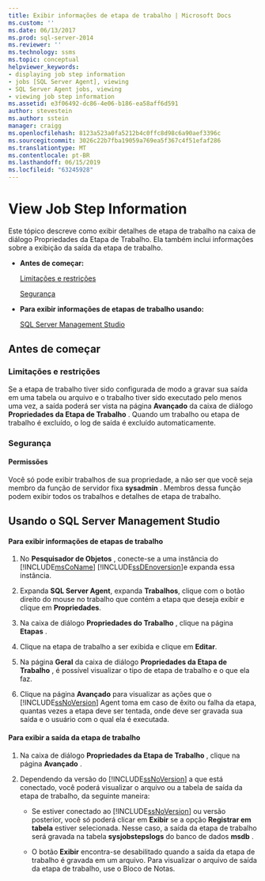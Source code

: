 ```yaml
---
title: Exibir informações de etapa de trabalho | Microsoft Docs
ms.custom: ''
ms.date: 06/13/2017
ms.prod: sql-server-2014
ms.reviewer: ''
ms.technology: ssms
ms.topic: conceptual
helpviewer_keywords:
- displaying job step information
- jobs [SQL Server Agent], viewing
- SQL Server Agent jobs, viewing
- viewing job step information
ms.assetid: e3f06492-dc86-4e06-b186-ea58aff6d591
author: stevestein
ms.author: sstein
manager: craigg
ms.openlocfilehash: 8123a523a0fa5212b4c0ffc8d98c6a90aef3396c
ms.sourcegitcommit: 3026c22b7fba19059a769ea5f367c4f51efaf286
ms.translationtype: MT
ms.contentlocale: pt-BR
ms.lasthandoff: 06/15/2019
ms.locfileid: "63245928"
---
```

# <a name="view-job-step-information"></a>View Job Step Information
  Este tópico descreve como exibir detalhes de etapa de trabalho na caixa de diálogo Propriedades da Etapa de Trabalho. Ela também inclui informações sobre a exibição da saída da etapa de trabalho.  
  
-   **Antes de começar:**  
  
     [Limitações e restrições](#Restrictions)  
  
     [Segurança](#Security)  
  
-   **Para exibir informações de etapas de trabalho usando:**  
  
     [SQL Server Management Studio](#SSMS)  
  
##  <a name="BeforeYouBegin"></a> Antes de começar  
  
###  <a name="Restrictions"></a> Limitações e restrições  
 Se a etapa de trabalho tiver sido configurada de modo a gravar sua saída em uma tabela ou arquivo e o trabalho tiver sido executado pelo menos uma vez, a saída poderá ser vista na página **Avançado** da caixa de diálogo **Propriedades da Etapa de Trabalho** . Quando um trabalho ou etapa de trabalho é excluído, o log de saída é excluído automaticamente.  
  
###  <a name="Security"></a> Segurança  
  
####  <a name="Permissions"></a> Permissões  
 Você só pode exibir trabalhos de sua propriedade, a não ser que você seja membro da função de servidor fixa **sysadmin** . Membros dessa função podem exibir todos os trabalhos e detalhes de etapa de trabalho.  
  
##  <a name="SSMS"></a> Usando o SQL Server Management Studio  
  
#### <a name="to-view-job-step-information"></a>Para exibir informações de etapas de trabalho  
  
1.  No **Pesquisador de Objetos** , conecte-se a uma instância do [!INCLUDE[msCoName](../../includes/msconame-md.md)] [!INCLUDE[ssDEnoversion](../../includes/ssdenoversion-md.md)]e expanda essa instância.  
  
2.  Expanda **SQL Server Agent**, expanda **Trabalhos**, clique com o botão direito do mouse no trabalho que contém a etapa que deseja exibir e clique em **Propriedades**.  
  
3.  Na caixa de diálogo **Propriedades do Trabalho** , clique na página **Etapas** .  
  
4.  Clique na etapa de trabalho a ser exibida e clique em **Editar**.  
  
5.  Na página **Geral** da caixa de diálogo **Propriedades da Etapa de Trabalho** , é possível visualizar o tipo de etapa de trabalho e o que ela faz.  
  
6.  Clique na página **Avançado** para visualizar as ações que o [!INCLUDE[ssNoVersion](../../includes/ssnoversion-md.md)] Agent toma em caso de êxito ou falha da etapa, quantas vezes a etapa deve ser tentada, onde deve ser gravada sua saída e o usuário com o qual ela é executada.  
  
#### <a name="to-view-job-step-output"></a>Para exibir a saída da etapa de trabalho  
  
1.  Na caixa de diálogo **Propriedades da Etapa de Trabalho** , clique na página **Avançado** .  
  
2.  Dependendo da versão do [!INCLUDE[ssNoVersion](../../includes/ssnoversion-md.md)] a que está conectado, você poderá visualizar o arquivo ou a tabela de saída da etapa de trabalho, da seguinte maneira:  
  
    -   Se estiver conectado ao [!INCLUDE[ssNoVersion](../../includes/ssnoversion-md.md)] ou versão posterior, você só poderá clicar em **Exibir** se a opção **Registrar em tabela** estiver selecionada. Nesse caso, a saída da etapa de trabalho será gravada na tabela **sysjobstepslogs** do banco de dados **msdb** .  
  
    -   O botão **Exibir** encontra-se desabilitado quando a saída da etapa de trabalho é gravada em um arquivo. Para visualizar o arquivo de saída da etapa de trabalho, use o Bloco de Notas.  
  
  
